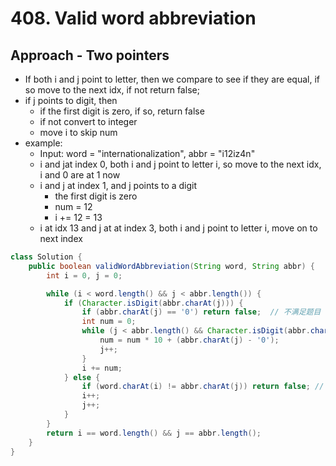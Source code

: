 # 408. Valid word abbreviation

## Approach - Two pointers

- If both i and j point to letter, then we compare to see if they are equal, if so move to the next idx, if not return false;
- if j points to digit, then 
    - if the first digit is zero, if so, return false
    - if not convert to integer
    - move i to skip num
- example:
    - Input: word = "internationalization", abbr = "i12iz4n"
    - i and jat index 0, both i and j point to letter i, so move to the next idx, i and 0 are at 1 now 
    - i and j at index 1, and j points to a digit
        - the first digit is zero
        - num = 12
        - i += 12 = 13
    - i at idx 13 and j at at index 3, both i and j point to letter i, move on to next index


```java
class Solution {
    public boolean validWordAbbreviation(String word, String abbr) {
        int i = 0, j = 0;

        while (i < word.length() && j < abbr.length()) {
            if (Character.isDigit(abbr.charAt(j))) {
                if (abbr.charAt(j) == '0') return false;  // 不满足题目
                int num = 0;
                while (j < abbr.length() && Character.isDigit(abbr.charAt(j))) {
                    num = num * 10 + (abbr.charAt(j) - '0');  
                    j++;
                }
                i += num;
            } else {
                if (word.charAt(i) != abbr.charAt(j)) return false; // 不满足题目条件
                i++;
                j++;
            }
        }
        return i == word.length() && j == abbr.length();
    }
}
```